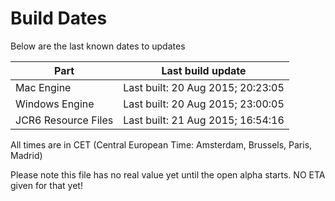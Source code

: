 # Build Dates

Below are the last known dates to updates

Part | Last build update
-----|-----
Mac Engine | Last built: 20 Aug 2015; 20:23:05
Windows Engine | Last built: 20 Aug 2015; 23:00:05
JCR6 Resource Files | Last built: 21 Aug 2015; 16:54:16
All times are in CET (Central European Time: Amsterdam, Brussels, Paris, Madrid)


Please note this file has no real value yet until the open alpha starts. NO ETA given for that yet!
